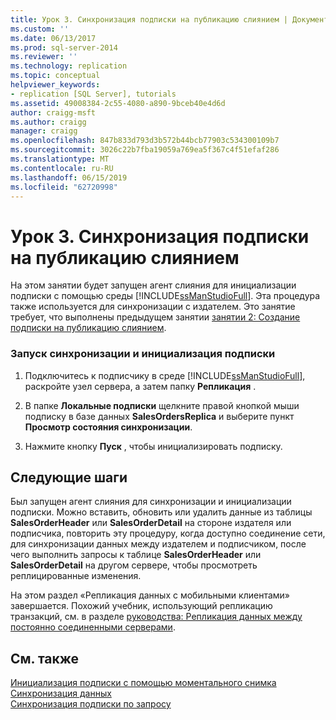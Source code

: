 ```yaml
---
title: Урок 3. Синхронизация подписки на публикацию слиянием | Документация Майкрософт
ms.custom: ''
ms.date: 06/13/2017
ms.prod: sql-server-2014
ms.reviewer: ''
ms.technology: replication
ms.topic: conceptual
helpviewer_keywords:
- replication [SQL Server], tutorials
ms.assetid: 49008384-2c55-4080-a890-9bceb40e4d6d
author: craigg-msft
ms.author: craigg
manager: craigg
ms.openlocfilehash: 847b833d793d3b572b44bcb77903c534300109b7
ms.sourcegitcommit: 3026c22b7fba19059a769ea5f367c4f51efaf286
ms.translationtype: MT
ms.contentlocale: ru-RU
ms.lasthandoff: 06/15/2019
ms.locfileid: "62720998"
---
```

# <a name="lesson-3-synchronizing-the-subscription-to-the-merge-publication"></a>Урок 3. Синхронизация подписки на публикацию слиянием
  На этом занятии будет запущен агент слияния для инициализации подписки с помощью среды [!INCLUDE[ssManStudioFull](../../includes/ssmanstudiofull-md.md)]. Эта процедура также используется для синхронизации с издателем. Это занятие требует, что выполнены предыдущем занятии [занятии 2: Создание подписки на публикацию слиянием](lesson-2-creating-a-subscription-to-the-merge-publication.md).  
  
### <a name="to-start-synchronization-and-initialize-the-subscription"></a>Запуск синхронизации и инициализация подписки  
  
1.  Подключитесь к подписчику в среде [!INCLUDE[ssManStudioFull](../../includes/ssmanstudiofull-md.md)], раскройте узел сервера, а затем папку **Репликация** .  
  
2.  В папке **Локальные подписки** щелкните правой кнопкой мыши подписку в базе данных **SalesOrdersReplica** и выберите пункт **Просмотр состояния синхронизации**.  
  
3.  Нажмите кнопку **Пуск** , чтобы инициализировать подписку.  
  
## <a name="next-steps"></a>Следующие шаги  
 Был запущен агент слияния для синхронизации и инициализации подписки. Можно вставить, обновить или удалить данные из таблицы **SalesOrderHeader** или **SalesOrderDetail** на стороне издателя или подписчика, повторить эту процедуру, когда доступно соединение сети, для синхронизации данных между издателем и подписчиком, после чего выполнить запросы к таблице **SalesOrderHeader** или **SalesOrderDetail** на другом сервере, чтобы просмотреть реплицированные изменения.  
  
 На этом раздел «Репликация данных с мобильными клиентами» завершается. Похожий учебник, использующий репликацию транзакций, см. в разделе [руководства: Репликация данных между постоянно соединенными серверами](tutorial-replicating-data-between-continuously-connected-servers.md).  
  
## <a name="see-also"></a>См. также  
 [Инициализация подписки с помощью моментального снимка](initialize-a-subscription-with-a-snapshot.md)   
 [Синхронизация данных](synchronize-data.md)   
 [Синхронизация подписки по запросу](synchronize-a-pull-subscription.md)  
  
  
